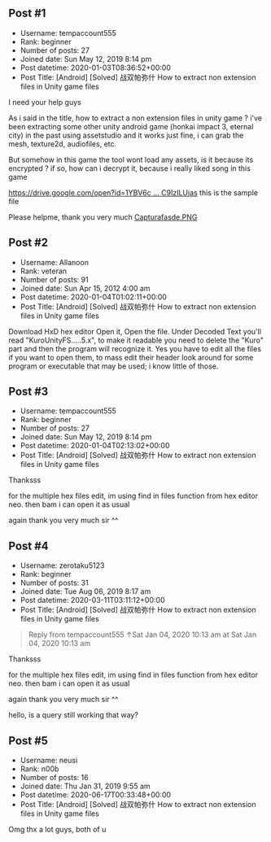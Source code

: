 ## Post #1
- Username: tempaccount555
- Rank: beginner
- Number of posts: 27
- Joined date: Sun May 12, 2019 8:14 pm
- Post datetime: 2020-01-03T08:36:52+00:00
- Post Title: [Android] [Solved] 战双帕弥什 How to extract non extension files in Unity game files

I need your help guys

As i said in the title, how to extract a non extension files in unity game ? i've been extracting some other unity android game (honkai impact 3, eternal city) in the past using assetstudio and it works just fine, i can grab the mesh, texture2d, audiofiles, etc.

But somehow in this game the tool wont load any assets, is it because its encrypted ? if so, how can i decrypt it, because i really liked song in this game

[https://drive.google.com/open?id=1YBV6c ... C9IzILUjas](https://drive.google.com/open?id=1YBV6czJUnURYjF6an5F9XSC9IzILUjas) this is the sample file

Please helpme, thank you very much
[Capturafasde.PNG](https://xentaxbackup.github.io/file/17276_Capturafasde.PNG)
## Post #2
- Username: Allanoon
- Rank: veteran
- Number of posts: 91
- Joined date: Sun Apr 15, 2012 4:00 am
- Post datetime: 2020-01-04T01:02:11+00:00
- Post Title: [Android] [Solved] 战双帕弥什 How to extract non extension files in Unity game files

Download HxD hex editor
Open it, Open the file.
Under Decoded Text you'll read "KuroUnityFS.....5.x", to make it readable you need to delete the "Kuro" part and then the program will recognize it.
Yes you have to edit all the files if you want to open them, to mass edit their header look around for some program or executable that may be used; i know little of those.
## Post #3
- Username: tempaccount555
- Rank: beginner
- Number of posts: 27
- Joined date: Sun May 12, 2019 8:14 pm
- Post datetime: 2020-01-04T02:13:02+00:00
- Post Title: [Android] [Solved] 战双帕弥什 How to extract non extension files in Unity game files

Thanksss

for the multiple hex files edit, im using find in files function from hex editor neo. then bam
i can open it as usual

again thank you very much sir ^^
## Post #4
- Username: zerotaku5123
- Rank: beginner
- Number of posts: 31
- Joined date: Tue Aug 06, 2019 8:17 am
- Post datetime: 2020-03-11T03:11:12+00:00
- Post Title: [Android] [Solved] 战双帕弥什 How to extract non extension files in Unity game files

> Reply from tempaccount555 ↑Sat Jan 04, 2020 10:13 am at Sat Jan 04, 2020 10:13 am
>
> 
Thanksss

for the multiple hex files edit, im using find in files function from hex editor neo. then bam
i can open it as usual

again thank you very much sir ^^

hello, is a query still working that way?
## Post #5
- Username: neusi
- Rank: n00b
- Number of posts: 16
- Joined date: Thu Jan 31, 2019 9:55 am
- Post datetime: 2020-06-17T00:33:48+00:00
- Post Title: [Android] [Solved] 战双帕弥什 How to extract non extension files in Unity game files

Omg thx a lot guys, both of u

